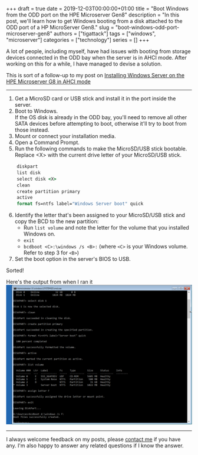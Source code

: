 +++
draft = true
date = 2019-12-03T00:00:00+01:00
title = "Boot Windows from the ODD port on the HPE Microserver Gen8"
description = "In this post, we'll learn how to get Windows booting from a disk attached to the ODD port of a HP MicroServer Gen8."
slug = "boot-windows-odd-port-microserver-gen8"
authors = ["tigattack"]
tags = ["windows", "microserver"]
categories = ["technology"]
series = []
+++

A lot of people, including myself, have had issues with booting from storage devices connected in the ODD bay when the server is in AHCI mode.
After working on this for a while, I have managed to devise a solution.

This is sort of a follow-up to my post on [Installing Windows Server on the HPE Microserver G8 in AHCI mode](../installing-windows-server-on-the-hpe-microserver-g8-in-ahci-mode/)

---

1. Get a MicroSD card or USB stick and install it in the port inside the server.
2. Boot to Windows.  
  If the OS disk is already in the ODD bay, you'll need to remove all other SATA devices before attempting to boot, otherwise it'll try to boot from those instead.
3. Mount or connect your installation media.
4. Open a Command Prompt.
5. Run the following commands to make the MicroSD/USB stick bootable. Replace \<X> with the current drive letter of your MicroSD/USB stick.

```cmd
    diskpart
    list disk
    select disk <X>
    clean
    create partition primary
    active
    format fs=ntfs label="Windows Server boot" quick
```

6. Identify the letter that's been assigned to your MicroSD/USB stick and copy the BCD to the new partition:
    * Run `list volume` and note the letter for the volume that you installed Windows on.
    * `exit`
    * `bcdboot <C>:\windows /s <B>:` (where `<C>` is your Windows volume. Refer to step 3 for `<B>`)
7. Set the boot option in the server's BIOS to USB.

Sorted!

Here's the output from when I ran it
![BCD-Output](7828051705009055.png)

---

I always welcome feedback on my posts, please [contact me](https://blog.tiga.tech/contact-me/) if you have any. I'm also happy to answer any related questions if I know the answer.
